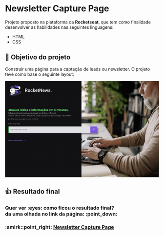 # Newsletter Capture Page
Projeto proposto na plataforma da **Rocketseat**, que tem como finalidade desenvolver as habilidades nas seguintes linguagens:

* HTML
* CSS

## :dart: Objetivo do projeto
Construir uma página para a captação de leads ou newsletter. O projeto teve como base o seguinte layout:

![Layout Newslleters](assets/images/layout.png)

## :thumbsup: Resultado final
<h3>Quer ver :eyes: como ficou o resultado final?<br>
da uma olhada no link da página: :point_down:</h3>
<h3>:smirk::point_right: <a href="https://alvarento.github.io/newsletter-capture-page-rocketseat/" target="_blank">Newsletter Capture Page</a></h3>
